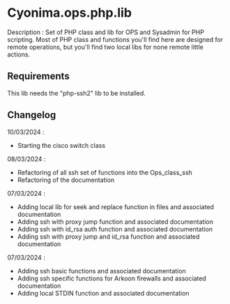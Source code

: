 # Cyonima.ops.php.lib

Description : Set of PHP class and lib for OPS and Sysadmin for PHP scripting. Most of PHP class and functions you'll find here are designed for remote operations, but you'll find two local libs for none remote little actions.

## Requirements

This lib needs the "php-ssh2" lib to be installed.

## Changelog

10/03/2024 :
* Starting the cisco switch class

08/03/2024 :
* Refactoring of all ssh set of functions into the Ops_class_ssh 
* Refactoring of the documentation

07/03/2024 :
* Adding local lib for seek and replace function in files and associated documentation
* Adding ssh with proxy jump function and associated documentation
* Adding ssh with id_rsa auth function and associated documentation
* Adding ssh with proxy jump and id_rsa function and associated documentation

07/03/2024 :
* Adding ssh basic functions and associated documentation
* Adding ssh specific functions for Arkoon firewalls and associated documentation
* Adding local STDIN function and associated documentation

